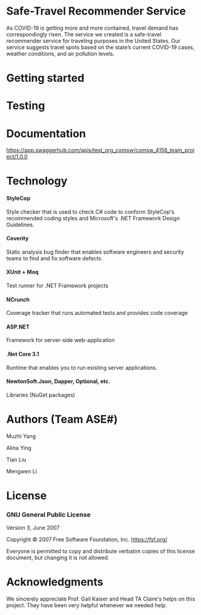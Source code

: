 # Safe-Travel Recommender Service
As COVID-19 is getting more and more contained, travel demand has correspondingly risen. The service we created is a safe-travel recommender service for traveling purposes in the United States. Our service suggests travel spots based on the state’s current COVID-19 cases, weather conditions, and air pollution levels. 

# Getting started

# Testing

# Documentation
https://app.swaggerhub.com/apis/test_org_comsw/comsw_4156_team_project/1.0.0

# Technology
#### StyleCop
Style checker that is used to check C# code to conform StyleCop's recommended coding styles and Microsoft's .NET Framework Design Guidelines.
#### Coverity
Static analysis bug finder that enables software engineers and security teams to find and fix software defects.
#### XUnit + Moq 
Test runner for .NET Framework projects
#### NCrunch 
Coverage tracker that runs automated tests and provides code coverage
#### ASP.NET 
Framework for server-side web-application
#### .Net Core 3.1
Runtime that enables you to run existing server applications.
#### NewtonSoft.Json, Dapper, Optional, etc.
Libraries (NuGet packages)

# Authors (Team ASE#)
Muzhi Yang 

Alina Ying 

Tian Liu 

Mengwen Li 

# License
### GNU General Public License 

Version 3, June 2007

Copyright © 2007 Free Software Foundation, Inc. https://fsf.org/

Everyone is permitted to copy and distribute verbatim copies of this license document, but changing it is not allowed.

# Acknowledgments
We sincerely appreciate Prof. Gail Kaiser and Head TA Claire's helps on this project. They have been very helpful whenever we needed help.


